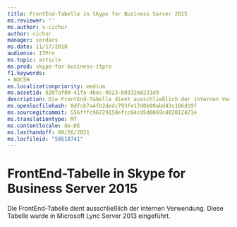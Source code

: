 ```yaml
---
title: FrontEnd-Tabelle in Skype for Business Server 2015
ms.reviewer: ''
ms.author: v-cichur
author: cichur
manager: serdars
ms.date: 11/17/2018
audience: ITPro
ms.topic: article
ms.prod: skype-for-business-itpro
f1.keywords:
- NOCSH
ms.localizationpriority: medium
ms.assetid: 8207af80-41fa-4bec-9523-b0332e8231d9
description: Die FrontEnd-Tabelle dient ausschließlich der internen Verwendung. Diese Tabelle wurde in Microsoft Lync Server 2013 eingeführt.
ms.openlocfilehash: 8dfcb7a4fb2dedc793fe17d0b99abd43c166d19f
ms.sourcegitcommit: 556fffc96729150efcc04cd5d6069c402012421e
ms.translationtype: MT
ms.contentlocale: de-DE
ms.lasthandoff: 08/26/2021
ms.locfileid: "58618741"
---
```

# <a name="frontend-table-in-skype-for-business-server-2015"></a>FrontEnd-Tabelle in Skype for Business Server 2015
 
Die FrontEnd-Tabelle dient ausschließlich der internen Verwendung. Diese Tabelle wurde in Microsoft Lync Server 2013 eingeführt.
  

